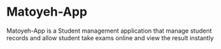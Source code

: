 # Matoyeh-App
Matoyeh-App is a Student management application that manage student records and allow student take exams online and view the result instantly 
